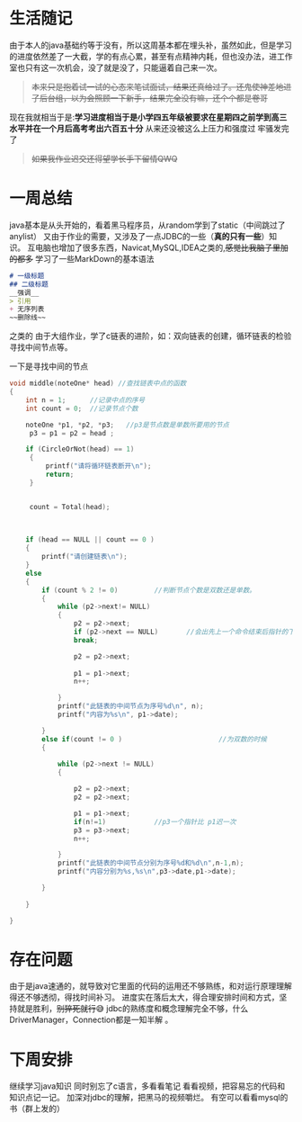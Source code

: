 # 生活随记

由于本人的java基础约等于没有，所以这周基本都在埋头补，虽然如此，但是学习的进度依然差了一大截，学的有点心累，甚至有点精神内耗，但也没办法，进工作室也只有这一次机会，没了就是没了，只能逼着自己来一次。
> ~~本来只是抱着试一试的心态来笔试面试，结果还真给过了。还鬼使神差地进了后台组，以为会照顾一下新手，结果完全没有嘛，还个个都是卷哥~~

现在我就相当于是:__学习进度相当于是小学四五年级被要求在星期四之前学到高三水平并在一个月后高考考出六百五十分__
从来还没被这么上压力和强度过
牢骚发完了

> ~~如果我作业迟交还得望学长手下留情QWQ~~

# 一周总结
java基本是从头开始的，看着黑马程序员，从random学到了static（中间跳过了anylist）
又由于作业的需要，又涉及了一点JDBC的一些（__真的只有一些__）知识。
互电脑也增加了很多东西，Navicat,MySQL,IDEA之类的,~~感觉比我脑子里加的都多~~
学习了一些MarkDown的基本语法

```markdown
# 一级标题
## 二级标题
__强调__
> 引用
+ 无序列表
~~删除线~~
```
之类的
由于大组作业，学了c链表的进阶，如：双向链表的创建，循环链表的检验寻找中间节点等。

一下是寻找中间的节点

```c
void middle(noteOne* head) //查找链表中点的函数
{
	int n = 1;		//记录中点的序号
	int count = 0;  //记录节点个数

	noteOne *p1, *p2, *p3;   //p3是节点数是单数所要用的节点
	 p3 = p1 = p2 = head ;

	if (CircleOrNot(head) == 1)
	 {
		 printf("请将循环链表断开\n");
		 return;
	 }


	 count = Total(head);

	 
	
	if (head == NULL || count == 0 )
	{
		printf("请创建链表\n");
	}
	else
	{
		if (count % 2 != 0)			//判断节点个数是双数还是单数。
		{
			while (p2->next!= NULL)
			{
				p2 = p2->next;
				if (p2->next == NULL)		//会出先上一个命令结束后指针的下一个就是NULL的情况
				break;

				p2 = p2->next;
				
				p1 = p1->next;
				n++;

			}
			printf("此链表的中间节点为序号%d\n", n);
			printf("内容为%s\n", p1->date);

		}
		else if(count != 0 )						//为双数的时候
		{
			
			while (p2->next != NULL)
			{

				p2 = p2->next;
				p2 = p2->next;

				p1 = p1->next;
				if(n!=1)			//p3一个指针比 p1迟一次
				p3 = p3->next;
				n++;

			}
			printf("此链表的中间节点分别为序号%d和%d\n",n-1,n);
			printf("内容分别为%s,%s\n",p3->date,p1->date);

		}
	
	}

}
```



# 存在问题
由于是java速通的，就导致对它里面的代码的运用还不够熟练，和对运行原理理解得还不够透彻，得找时间补习。
进度实在落后太大，得合理安排时间和方式，坚持就是胜利，~~别猝死就行~~:sweat_smile:
jdbc的熟练度和概念理解完全不够，什么DriverManager，Connection都是一知半解 。

# 下周安排
继续学习java知识 同时别忘了c语言，多看看笔记 看看视频，把容易忘的代码和知识点记一记。
加深对jdbc的理解，把黑马的视频嚼烂。
有空可以看看mysql的书（群上发的）

